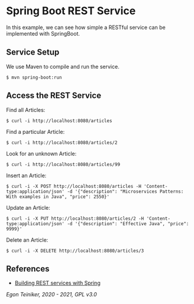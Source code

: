 # Spring Boot REST Service

In this example, we can see how simple a RESTful service can be implemented with SpringBoot.

## Service Setup

We use Maven to compile and run the service.
```
$ mvn spring-boot:run
```

## Access the REST Service

Find all Articles:
```
$ curl -i http://localhost:8080/articles

```

Find a particular Article:
```    
$ curl -i http://localhost:8080/articles/2

```

Look for an unknown Article:
```    
$ curl -i http://localhost:8080/articles/99

```
   
Insert an Article:
```
$ curl -i -X POST http://localhost:8080/articles -H 'Content-type:application/json' -d '{"description": "Microservices Patterns: With examples in Java", "price": 2550}'

```

Update an Article:
```    
$ curl -i -X PUT http://localhost:8080/articles/2 -H 'Content-type:application/json' -d '{"description": "Effective Java", "price": 9999}'

```

Delete an Article:
```    
$ curl -i -X DELETE http://localhost:8080/articles/3

```


## References

* [Building REST services with Spring](https://spring.io/guides/tutorials/rest/)

*Egon Teiniker, 2020 - 2021, GPL v3.0*